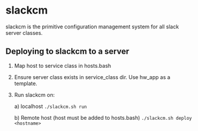 slackcm
==========

slackcm is the primitive configuration management system for all slack server classes.


Deploying to slackcm to a server
------

1) Map host to service class in hosts.bash

2) Ensure server class exists in service\_class dir. Use hw_app as a template.

2) Run slackcm on:
    
    a) localhost 
    `./slackcm.sh run`
    
    b) Remote host (host must be added to hosts.bash)
    `./slackcm.sh deploy <hostname>`
